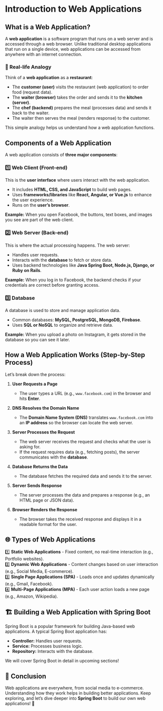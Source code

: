 # Introduction to Web Applications

## What is a Web Application?
A **web application** is a software program that runs on a web server and is accessed through a web browser. Unlike traditional desktop applications that run on a single device, web applications can be accessed from anywhere with an internet connection.

### 🚀 Real-life Analogy
Think of a **web application** as a **restaurant**:
- The **customer (user)** visits the restaurant (web application) to order food (request data).
- The **waiter (browser)** takes the order and sends it to the **kitchen (server)**.
- The **chef (backend)** prepares the meal (processes data) and sends it back to the waiter.
- The waiter then serves the meal (renders response) to the customer.

This simple analogy helps us understand how a web application functions.

## Components of a Web Application
A web application consists of **three major components**:

### 1️⃣ **Web Client (Front-end)**
This is the **user interface** where users interact with the web application.
- It includes **HTML, CSS, and JavaScript** to build web pages.
- Uses **frameworks/libraries** like **React, Angular, or Vue.js** to enhance the user experience.
- Runs on the **user’s browser**.

**Example:** When you open Facebook, the buttons, text boxes, and images you see are part of the web client.

### 2️⃣ **Web Server (Back-end)**
This is where the actual processing happens. The web server:
- Handles user requests.
- Interacts with the **database** to fetch or store data.
- Uses backend technologies like **Java Spring Boot, Node.js, Django, or Ruby on Rails**.

**Example:** When you log in to Facebook, the backend checks if your credentials are correct before granting access.

### 3️⃣ **Database**
A database is used to store and manage application data.
- Common databases: **MySQL, PostgreSQL, MongoDB, Firebase**.
- Uses **SQL or NoSQL** to organize and retrieve data.

**Example:** When you upload a photo on Instagram, it gets stored in the database so you can see it later.

## How a Web Application Works (Step-by-Step Process)
Let’s break down the process:

1. **User Requests a Page**
   - The user types a URL (e.g., `www.facebook.com`) in the browser and hits **Enter**.

2. **DNS Resolves the Domain Name**
   - The **Domain Name System (DNS)** translates `www.facebook.com` into an **IP address** so the browser can locate the web server.

3. **Server Processes the Request**
   - The web server receives the request and checks what the user is asking for.
   - If the request requires data (e.g., fetching posts), the server communicates with the **database**.

4. **Database Returns the Data**
   - The database fetches the required data and sends it to the server.

5. **Server Sends Response**
   - The server processes the data and prepares a response (e.g., an HTML page or JSON data).

6. **Browser Renders the Response**
   - The browser takes the received response and displays it in a readable format for the user.

## 🌐 Types of Web Applications
1️⃣ **Static Web Applications** - Fixed content, no real-time interaction (e.g., Portfolio websites).  
2️⃣ **Dynamic Web Applications** - Content changes based on user interaction (e.g., Social Media, E-commerce).  
3️⃣ **Single Page Applications (SPA)** - Loads once and updates dynamically (e.g., Gmail, Facebook).  
4️⃣ **Multi-Page Applications (MPA)** - Each user action loads a new page (e.g., Amazon, Wikipedia).  

## 🏗️ Building a Web Application with Spring Boot
Spring Boot is a popular framework for building Java-based web applications. A typical Spring Boot application has:
- **Controller:** Handles user requests.
- **Service:** Processes business logic.
- **Repository:** Interacts with the database.

We will cover Spring Boot in detail in upcoming sections!

## 🎯 Conclusion
Web applications are everywhere, from social media to e-commerce. Understanding how they work helps in building better applications. Keep exploring, and let’s dive deeper into **Spring Boot** to build our own web applications! 🚀

